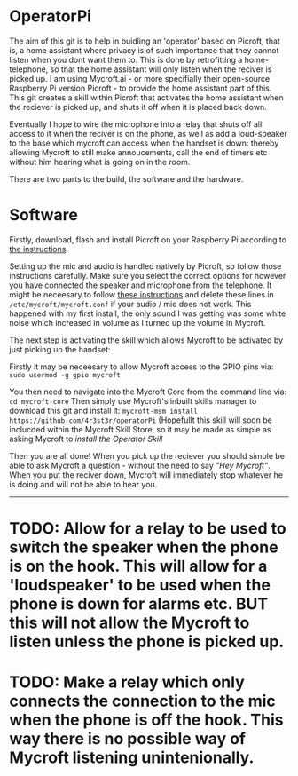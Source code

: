 # OperatorPi
 
The aim of this git is to help in buidling an 'operator' based on Picroft, that is, a home assistant where privacy is of such importance that they cannot listen when you dont want them to. This is done by retrofitting a home-telephone, so that the home assistant will only listen when the reciver is picked up. I am using Mycroft.ai - or more specifially their open-source Raspberry Pi version Picroft - to provide the home assistant part of this. This git creates a skill within Picroft that activates the home assistant when the reciever is picked up, and shuts it off when it is placed back down. 

Eventually I hope to wire the microphone into a relay that shuts off all access to it when the reciver is on the phone, as well as add a loud-speaker to the base which mycroft can access when the handset is down: thereby allowing Mycroft to still make annoucements, call the end of timers etc without him hearing what is going on in the room. 

There are two parts to the build, the software and the hardware.

# Software
Firstly, download, flash and install Picroft on your Raspberry Pi according to [the instructions](https://mycroft-ai.gitbook.io/docs/using-mycroft-ai/get-mycroft/picroft). 

Setting up the mic and audio is handled natively by Picroft, so follow those instructions carefully. Make sure you select the correct options for however you have connected the speaker and microphone from the telephone. 
It might be neceesary to follow [these instructions](https://github.com/MycroftAI/enclosure-picroft/pull/148/commits/1df02f3fea8d56327a5a109a120483c69ba44408) and delete these lines in `/etc/mycroft/mycroft.conf` if your audio / mic does not work. This happened with my first install, the only sound I was getting was some white noise which increased in volume as I turned up the volume in Mycroft. 

The next step is activating the skill which allows Mycroft to be activated by just picking up the handset:

Firstly it may be neceesary to allow Mycroft access to the GPIO pins via:
`sudo usermod -g gpio mycroft`

You then need to navigate into the Mycroft Core from the command line via:
`cd mycroft-core`
Then simply use Mycroft's inbuilt skills manager to download this git and install it:
`mycroft-msm install https://github.com/4r3st3r/operatorPi`
(Hopefullt this skill will soon be inclucded within the Mycroft Skill Store, so it may be made as simple as asking Mycroft to *install the Operator Skill*

Then you are all done! When you pick up the reciever you should simple be able to ask Mycroft a question - without the need to say *"Hey Mycroft"*. When you put the reciver down, Mycroft will immediately stop whatever he is doing and will not be able to hear you. 


________________________
# TODO: Allow for a relay to be used to switch the speaker when the phone is on the hook. This will allow for a 'loudspeaker' to be used when the phone is down for alarms etc. BUT this will not allow the Mycroft to listen unless the phone is picked up.

# TODO: Make a relay which only connects the connection to the mic when the phone is off the hook. This way there is no possible way of Mycroft listening unintenionally. 
